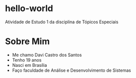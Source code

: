 # hello-world
Atividade de Estudo 1 da disciplina de Tópicos Especiais

# Sobre Mim
- Me chamo Davi Castro dos Santos
- Tenho 19 anos
- Nasci em Brasília
- Faço faculdade de Análise e Desenvolvimento de Sistemas
